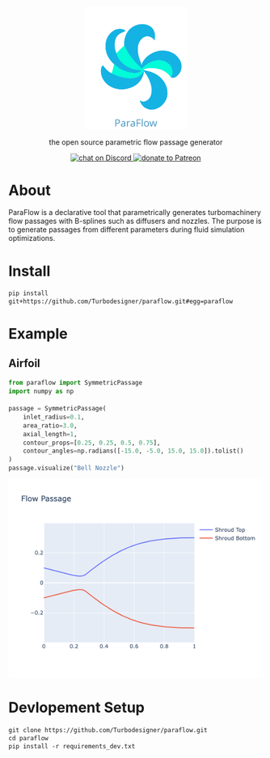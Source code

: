 <p align="center">
    <img src="./assets/logo.svg" alt="drawing" width="200"/>
</p>

<p align="center">the open source parametric flow passage generator</p>

<p align="center">
    <a href="https://discord.gg/H7qRauGkQ6">
        <img src="https://img.shields.io/discord/913193916885524552?logo=discord"
            alt="chat on Discord">
    </a>
    <a href="https://www.patreon.com/turbodesigner">
        <img src="https://img.shields.io/badge/dynamic/json?color=%23e85b46&label=Patreon&query=data.attributes.patron_count&suffix=%20patrons&url=https%3A%2F%2Fwww.patreon.com%2Fapi%2Fcampaigns%2F9860430"
            alt="donate to Patreon">
    </a>
</p>



# About
ParaFlow is a declarative tool that parametrically generates turbomachinery flow passages with B-splines such as diffusers and nozzles. The purpose is to generate passages from different parameters during fluid simulation optimizations.


# Install
```
pip install git+https://github.com/Turbodesigner/paraflow.git#egg=paraflow
```

# Example

## Airfoil
```python
from paraflow import SymmetricPassage
import numpy as np

passage = SymmetricPassage(
    inlet_radius=0.1,
    area_ratio=3.0,
    axial_length=1,
    contour_props=[0.25, 0.25, 0.5, 0.75],
    contour_angles=np.radians([-15.0, -5.0, 15.0, 15.0]).tolist()
)
passage.visualize("Bell Nozzle")
```
![Airfoil](./assets/bell.png)


# Devlopement Setup
```
git clone https://github.com/Turbodesigner/paraflow.git
cd paraflow
pip install -r requirements_dev.txt
```
